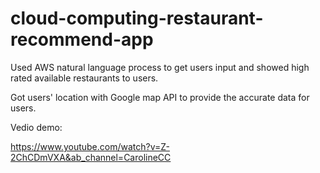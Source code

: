 # cloud-computing-restaurant-recommend-app

Used AWS natural language process to get users input and showed high rated available restaurants to users.

Got users' location with Google map API to provide the accurate data for users.

Vedio demo:

https://www.youtube.com/watch?v=Z-2ChCDmVXA&ab_channel=CarolineCC
